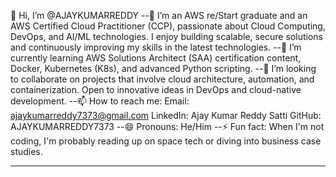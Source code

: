 👋 Hi, I’m @AJAYKUMARREDDY
--👀 I’m an AWS re/Start graduate and an AWS Certified Cloud Practitioner (CCP), passionate about Cloud Computing, DevOps, and AI/ML technologies. I enjoy building scalable, secure solutions and continuously improving my skills in the latest technologies.
--🌱 I’m currently learning AWS Solutions Architect (SAA) certification content, Docker, Kubernetes (K8s), and advanced Python scripting.
--💞️ I’m looking to collaborate on projects that involve cloud architecture, automation, and containerization. Open to innovative ideas in DevOps and cloud-native development.
--📫 How to reach me:
    Email: ajaykumarreddy7373@gmail.com
    LinkedIn: Ajay Kumar Reddy Satti
    GitHub: AJAYKUMARREDDY7373
--😄 Pronouns: He/Him
--⚡ Fun fact: When I'm not coding, I'm probably reading up on space tech or diving into business case studies.

---

<!---
AJAYKUMARREDDY7373/AJAYKUMARREDDY7373 is a ✨ special ✨ repository because its `README.md` (this file) appears on your GitHub profile.
You can click the Preview link to take a look at your changes.
--->
